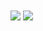 <!-- My GitHub stats -->
<img align="center" src="https://github-readme-stats-five-theta-70.vercel.app/api?username=tmrsich&theme=algolia&show_icons=true&count_private=true"/>

<!-- My top languages -->
<img align="center" src="https://github-readme-stats-five-theta-70.vercel.app/api/top-langs/?username=tmrsich&theme=algolia&count_private=true&langs_count=50&layout=compact"/>

